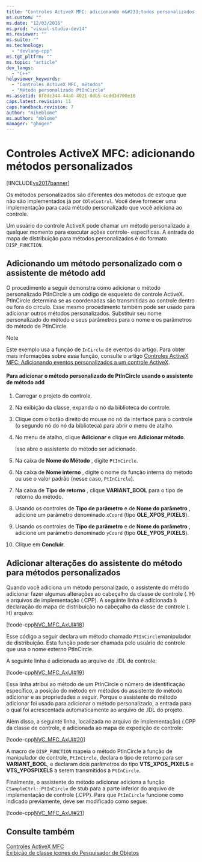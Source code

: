 ```yaml
---
title: "Controles ActiveX MFC: adicionando m&#233;todos personalizados | Microsoft Docs"
ms.custom: ""
ms.date: "12/03/2016"
ms.prod: "visual-studio-dev14"
ms.reviewer: ""
ms.suite: ""
ms.technology: 
  - "devlang-cpp"
ms.tgt_pltfrm: ""
ms.topic: "article"
dev_langs: 
  - "C++"
helpviewer_keywords: 
  - "Controles ActiveX MFC, métodos"
  - "Método personalizado PtInCircle"
ms.assetid: 8f8dc344-44a0-4021-8db5-4cdd3d700e18
caps.latest.revision: 11
caps.handback.revision: 7
author: "mikeblome"
ms.author: "mblome"
manager: "ghogen"
---
```

# Controles ActiveX MFC: adicionando m&#233;todos personalizados
[!INCLUDE[vs2017banner](../assembler/inline/includes/vs2017banner.md)]

Os métodos personalizados são diferentes dos métodos de estoque que não são implementados já por `COleControl`.  Você deve fornecer uma implementação para cada método personalizado que você adiciona ao controle.  
  
 Um usuário do controle ActiveX pode chamar um método personalizado a qualquer momento para executar ações controle\- específicas.  A entrada do mapa de distribuição para métodos personalizados é do formato `DISP_FUNCTION`.  
  
##  <a name="_core_adding_a_custom_method_with_classwizard"></a> Adicionando um método personalizado com o assistente de método add  
 O procedimento a seguir demonstra como adicionar o método personalizado PtInCircle a um código de esqueleto de controle ActiveX.  PtInCircle determina se as coordenadas são transmitidas ao controle dentro ou fora do círculo.  Esse mesmo procedimento também pode ser usado para adicionar outros métodos personalizados.  Substituir seu nome personalizado do método e seus parâmetros para o nome e os parâmetros do método de PtInCircle.  
  
> [!NOTE]
>  Este exemplo usa a função de `InCircle` de eventos do artigo.  Para obter mais informações sobre essa função, consulte o artigo [Controles ActiveX MFC: Adicionando eventos personalizados a um controle ActiveX](../Topic/MFC%20ActiveX%20Controls:%20Adding%20Custom%20Events.md).  
  
#### Para adicionar o método personalizado de PtInCircle usando o assistente de método add  
  
1.  Carregar o projeto do controle.  
  
2.  Na exibição da classe, expanda o nó da biblioteca do controle.  
  
3.  Clique com o botão direito do mouse no nó da interface para o controle \(o segundo nó do nó da biblioteca\) para abrir o menu de atalho.  
  
4.  No menu de atalho, clique **Adicionar** e clique em **Adicionar método**.  
  
     Isso abre o assistente do método ser adicionado.  
  
5.  Na caixa de **Nome do Método** , digite `PtInCircle`.  
  
6.  Na caixa de **Nome interno** , digite o nome da função interna do método ou use o valor padrão \(nesse caso, `PtInCircle`\).  
  
7.  Na caixa de **Tipo de retorno** , clique **VARIANT\_BOOL** para o tipo de retorno do método.  
  
8.  Usando os controles de **Tipo de parâmetro** e de **Nome do parâmetro** , adicione um parâmetro denominado `xCoord` \(tipo **OLE\_XPOS\_PIXELS**\).  
  
9. Usando os controles de **Tipo de parâmetro** e de **Nome do parâmetro** , adicione um parâmetro denominado `yCoord` \(tipo **OLE\_YPOS\_PIXELS**\).  
  
10. Clique em **Concluir**.  
  
##  <a name="_core_classwizard_changes_for_custom_methods"></a> Adicionar alterações do assistente do método para métodos personalizados  
 Quando você adiciona um método personalizado, o assistente do método adicionar fazer algumas alterações ao cabeçalho da classe de controle \(. H\) e arquivos de implementação \(.CPP\).  A seguinte linha é adicionada à declaração do mapa de distribuição no cabeçalho da classe de controle \(. H\) arquivo:  
  
 [!code-cpp[NVC_MFC_AxUI#18](../mfc/codesnippet/CPP/mfc-activex-controls-adding-custom-methods_1.h)]  
  
 Esse código a seguir declara um método chamado `PtInCircle`manipulador de distribuição.  Esta função pode ser chamada pelo usuário de controle que usa o nome externo PtInCircle.  
  
 A seguinte linha é adicionada ao arquivo de .IDL de controle:  
  
 [!code-cpp[NVC_MFC_AxUI#19](../mfc/codesnippet/CPP/mfc-activex-controls-adding-custom-methods_2.idl)]  
  
 Essa linha atribui ao método de um PtInCircle o número de identificação específico, a posição do método em métodos do assistente do método adicionar e as propriedades a seguir.  Porque o assistente do método adicionar foi usado para adicionar o método personalizado, a entrada para o qual foi acrescentada automaticamente ao arquivo de .IDL do projeto.  
  
 Além disso, a seguinte linha, localizada no arquivo de implementação\) \(.CPP da classe de controle, é adicionada ao mapa de expedição de controle:  
  
 [!code-cpp[NVC_MFC_AxUI#20](../mfc/codesnippet/CPP/mfc-activex-controls-adding-custom-methods_3.cpp)]  
  
 A macro de `DISP_FUNCTION` mapeia o método PtInCircle à função de manipulador de controle, `PtInCircle`, declara o tipo de retorno para ser **VARIANT\_BOOL**, e declaram dois parâmetros do tipo **VTS\_XPOS\_PIXELS** e **VTS\_YPOSPIXELS** a serem transmitidos a `PtInCircle`.  
  
 Finalmente, o assistente do método adicionar adiciona a função `CSampleCtrl::PtInCircle` de stub para a parte inferior do arquivo de implementação de controle \(.CPP\).  Para que `PtInCircle` funcione como indicado previamente, deve ser modificado como segue:  
  
 [!code-cpp[NVC_MFC_AxUI#21](../mfc/codesnippet/CPP/mfc-activex-controls-adding-custom-methods_4.cpp)]  
  
## Consulte também  
 [Controles ActiveX MFC](../mfc/mfc-activex-controls.md)   
 [Exibição de classe ícones do Pesquisador de Objetos](../Topic/Class%20View%20and%20Object%20Browser%20Icons.md)